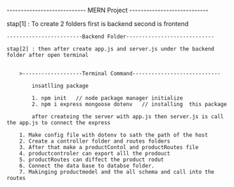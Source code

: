 ---------------------------- MERN Project ----------------------------

stap[1] : To create 2 folders first is backend second is frontend 
    
	------------------------Backend Folder----------------------------

	stap[2] : then after create app.js and server.js under the backend folder after open terminal 


		>-------------------Terminal Command----------------------------

			insatlling package

			1. npm init   // node package manager initialize 
			2. npm i express mongoose dotenv   // installing  this package

			after createing the server with app.js then server.js is call the app.js to connect the express
		
		1. Make config file with dotenv to sath the path of the host
		2. Create a controller folder and routes folders
		3. After that make a productContol and productRoutes file
		4. productcontroler can export alll the prodouct
		5. productRoutes can diffect the product rodut
		6. Connect the data base to databse folder.
		7. Makinging productmodel and the all schema and call into the routes
